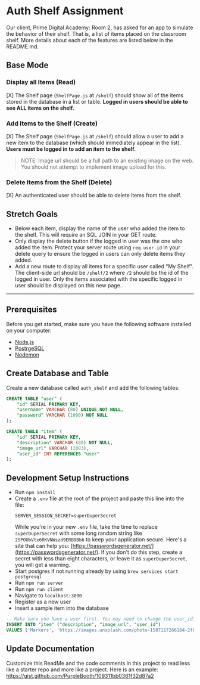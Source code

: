 # Auth Shelf Assignment

Our client, Prime Digital Academy: Room 2, has asked for an app to simulate the behavior of their shelf. That is, a list of items placed on the classroom shelf. More details about each of the features are listed below in the README.md.

## Base Mode

### Display all Items (Read)

[X] The Shelf page (`ShelfPage.js` at `/shelf`) should show all of the items stored in the database in a list or table. **Logged in users should be able to see ALL items on the shelf.**

### Add Items to the Shelf (Create)

[X] The Shelf page (`ShelfPage.js` at `/shelf`) should allow a user to add a new item to the database (which should immediately appear in the list). **Users must be logged in to add an item to the shelf.**

> NOTE: Image url should be a full path to an existing image on the web. You should not attempt to implement image upload for this.

### Delete Items from the Shelf (Delete)

[X] An authenticated user should be able to delete items from the shelf.

## Stretch Goals

- Below each item, display the name of the user who added the item to the shelf. This will require an SQL JOIN in your GET route.
- Only display the delete button if the logged in user was the one who added the item. Protect your server route using `req.user.id` in your delete query to ensure the logged in users can only delete items they added.
- Add a new route to display all items for a specific user called "My Shelf". The client-side url should be `/shelf/2` where `/2` should be the id of the logged in user. Only the items associated with the specific logged in user should be displayed on this new page.

---


## Prerequisites

Before you get started, make sure you have the following software installed on your computer:

- [Node.js](https://nodejs.org/en/)
- [PostrgeSQL](https://www.postgresql.org/)
- [Nodemon](https://nodemon.io/)

## Create Database and Table

Create a new database called `auth_shelf` and add the following tables:

```SQL
CREATE TABLE "user" (
    "id" SERIAL PRIMARY KEY,
    "username" VARCHAR (80) UNIQUE NOT NULL,
    "password" VARCHAR (1000) NOT NULL
);

CREATE TABLE "item" (
    "id" SERIAL PRIMARY KEY,
    "description" VARCHAR (80) NOT NULL,
    "image_url" VARCHAR (2083),
    "user_id" INT REFERENCES "user"
);
```

## Development Setup Instructions

- Run `npm install`
- Create a `.env` file at the root of the project and paste this line into the file:
  ```
  SERVER_SESSION_SECRET=superDuperSecret
  ```
  While you're in your new `.env` file, take the time to replace `superDuperSecret` with some long random string like `25POUbVtx6RKVNWszd9ERB9Bb6` to keep your application secure. Here's a site that can help you: [https://passwordsgenerator.net/](https://passwordsgenerator.net/). If you don't do this step, create a secret with less than eight characters, or leave it as `superDuperSecret`, you will get a warning.
- Start postgres if not running already by using `brew services start postgresql`
- Run `npm run server`
- Run `npm run client`
- Navigate to `localhost:3000`
- Register as a new user
- Insert a sample item into the database

```sql
-- Make sure you have a user first. You may need to change the user_id.
INSERT INTO "item" ("description", "image_url", "user_id")
VALUES ('Markers', 'https://images.unsplash.com/photo-1587117266184-2fbb10ccc05e?ixlib=rb-1.2.1&ixid=MnwxMjA3fDB8MHxwaG90by1wYWdlfHx8fGVufDB8fHx8&auto=format&fit=crop&w=600&q=80', 1), ('Duck', 'https://images.unsplash.com/photo-1559715541-5daf8a0296d0?ixlib=rb-1.2.1&ixid=MnwxMjA3fDB8MHxwaG90by1wYWdlfHx8fGVufDB8fHx8&auto=format&fit=crop&w=600&q=80', 1); 
```

## Update Documentation

Customize this ReadMe and the code comments in this project to read less like a starter repo and more like a project. Here is an example: https://gist.github.com/PurpleBooth/109311bb0361f32d87a2